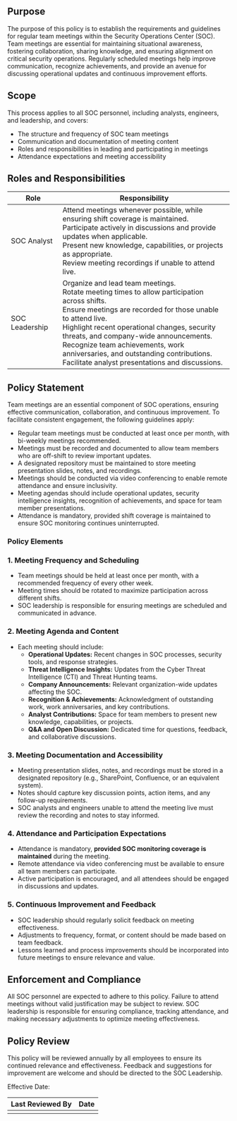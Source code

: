 ## Purpose
The purpose of this policy is to establish the requirements and guidelines for regular team meetings within the Security Operations Center (SOC). Team meetings are essential for maintaining situational awareness, fostering collaboration, sharing knowledge, and ensuring alignment on critical security operations. Regularly scheduled meetings help improve communication, recognize achievements, and provide an avenue for discussing operational updates and continuous improvement efforts.
## Scope
This process applies to all SOC personnel, including analysts, engineers, and leadership, and covers:
- The structure and frequency of SOC team meetings
- Communication and documentation of meeting content
- Roles and responsibilities in leading and participating in meetings
- Attendance expectations and meeting accessibility
## Roles and Responsibilities

| Role           | Responsibility                                                                                                                                                                                                                                                                                                                                                                                     |
| -------------- | -------------------------------------------------------------------------------------------------------------------------------------------------------------------------------------------------------------------------------------------------------------------------------------------------------------------------------------------------------------------------------------------------- |
| SOC Analyst    | Attend meetings whenever possible, while ensuring shift coverage is maintained.<br>Participate actively in discussions and provide updates when applicable.<br>Present new knowledge, capabilities, or projects as appropriate.<br>Review meeting recordings if unable to attend live.                                                                                                             |
| SOC Leadership | Organize and lead team meetings.<br>Rotate meeting times to allow participation across shifts.<br>Ensure meetings are recorded for those unable to attend live.<br>Highlight recent operational changes, security threats, and company-wide announcements.<br>Recognize team achievements, work anniversaries, and outstanding contributions.<br>Facilitate analyst presentations and discussions. |

## Policy Statement
Team meetings are an essential component of SOC operations, ensuring effective communication, collaboration, and continuous improvement. To facilitate consistent engagement, the following guidelines apply:

- Regular team meetings must be conducted at least once per month, with bi-weekly meetings recommended.
- Meetings must be recorded and documented to allow team members who are off-shift to review important updates.
- A designated repository must be maintained to store meeting presentation slides, notes, and recordings.
- Meetings should be conducted via video conferencing to enable remote attendance and ensure inclusivity.
- Meeting agendas should include operational updates, security intelligence insights, recognition of achievements, and space for team member presentations.
- Attendance is mandatory, provided shift coverage is maintained to ensure SOC monitoring continues uninterrupted.
### Policy Elements
### **1. Meeting Frequency and Scheduling**

- Team meetings should be held at least once per month, with a recommended frequency of every other week.
- Meeting times should be rotated to maximize participation across different shifts.
- SOC leadership is responsible for ensuring meetings are scheduled and communicated in advance.

### **2. Meeting Agenda and Content**

- Each meeting should include:
    - **Operational Updates:** Recent changes in SOC processes, security tools, and response strategies.
    - **Threat Intelligence Insights:** Updates from the Cyber Threat Intelligence (CTI) and Threat Hunting teams.
    - **Company Announcements:** Relevant organization-wide updates affecting the SOC.
    - **Recognition & Achievements:** Acknowledgment of outstanding work, work anniversaries, and key contributions.
    - **Analyst Contributions:** Space for team members to present new knowledge, capabilities, or projects.
    - **Q&A and Open Discussion:** Dedicated time for questions, feedback, and collaborative discussions.

### **3. Meeting Documentation and Accessibility**

- Meeting presentation slides, notes, and recordings must be stored in a designated repository (e.g., SharePoint, Confluence, or an equivalent system).
- Notes should capture key discussion points, action items, and any follow-up requirements.
- SOC analysts and engineers unable to attend the meeting live must review the recording and notes to stay informed.

### **4. Attendance and Participation Expectations**

- Attendance is mandatory, **provided SOC monitoring coverage is maintained** during the meeting.
- Remote attendance via video conferencing must be available to ensure all team members can participate.
- Active participation is encouraged, and all attendees should be engaged in discussions and updates.

### **5. Continuous Improvement and Feedback**

- SOC leadership should regularly solicit feedback on meeting effectiveness.
- Adjustments to frequency, format, or content should be made based on team feedback.
- Lessons learned and process improvements should be incorporated into future meetings to ensure relevance and value.
## Enforcement and Compliance
All SOC personnel are expected to adhere to this policy. Failure to attend meetings without valid justification may be subject to review. SOC leadership is responsible for ensuring compliance, tracking attendance, and making necessary adjustments to optimize meeting effectiveness.

## Policy Review
This policy will be reviewed annually by all employees to ensure its continued relevance and effectiveness. Feedback and suggestions for improvement are welcome and should be directed to the SOC Leadership.

Effective Date:

| Last Reviewed By | Date |
| ---------------- | ---- |
|                  |      |
